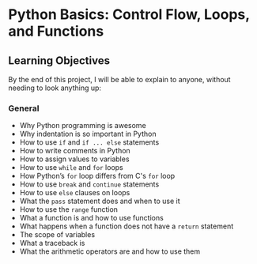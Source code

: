 # Python Basics: Control Flow, Loops, and Functions

## Learning Objectives

By the end of this project, I will be able to explain to anyone, without needing to look anything up:

### General
- Why Python programming is awesome
- Why indentation is so important in Python
- How to use `if` and `if ... else` statements
- How to write comments in Python
- How to assign values to variables
- How to use `while` and `for` loops
- How Python’s `for` loop differs from C's `for` loop
- How to use `break` and `continue` statements
- How to use `else` clauses on loops
- What the `pass` statement does and when to use it
- How to use the `range` function
- What a function is and how to use functions
- What happens when a function does not have a `return` statement
- The scope of variables
- What a traceback is
- What the arithmetic operators are and how to use them
